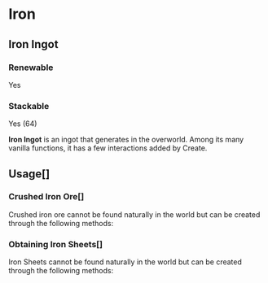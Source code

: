 # Iron

## Iron Ingot

### Renewable

Yes

### Stackable

Yes (64)

**Iron Ingot** is an ingot that generates in the overworld. Among its many vanilla functions, it has a few interactions added by Create.

## Usage[]

### Crushed Iron Ore[]

Crushed iron ore cannot be found naturally in the world but can be created through the following methods:

### Obtaining Iron Sheets[]

Iron Sheets cannot be found naturally in the world but can be created through the following methods: